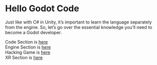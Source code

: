 # Hello Godot Code
Just like with C# in Unity, it’s important to learn the language separately from the engine. So, let’s go over the essential knowledge you’ll need to become a Godot developer.


Code Section is [here](https://github.com/EloiStree/HelloGodotCode)  
Engine Section is [here](https://github.com/EloiStree/HelloGodotEngineKeyword)  
Hacking Game is [here](https://github.com/EloiStree/HelloGodotRemoteControlHub)  
XR Section is [here](https://github.com/EloiStree/HelloGodotXR)  
